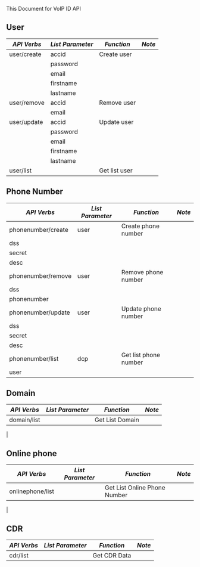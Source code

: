 This Document for VoIP ID API

## User

*API Verbs*         | *List Parameter*    | *Function*          | *Note*
------------------- | ------------------- | ------------------- | -------------------
user/create         | accid               | Create user         |
                    | password            |                     |
                    | email               |                     |
                    | firstname           |                     |
                    | lastname            |                     | 
user/remove         | accid               | Remove user         |
                    | email               |                     |
user/update         | accid               | Update user         |
                    | password            |                     |
                    | email               |                     |
                    | firstname           |                     |
                    | lastname            |                     |
user/list           |                     | Get list user       |


## Phone Number

*API Verbs* | *List Parameter* | *Function*    | *Note*
----------- | ---------------- | ------------- | ------
phonenumber/create | user | Create phone number
 | dss
 | secret
 | desc
phonenumber/remove | user | Remove phone number
 | dss
 | phonenumber
phonenumber/update | user | Update phone number
 | dss 
 | secret
 | desc
phonenumber/list | dcp | Get list phone number
 | user

## Domain

*API Verbs* | *List Parameter* | *Function*    | *Note*
----------- | ---------------- | ------------- | ------
domain/list | | Get List Domain
|

## Online phone

*API Verbs* | *List Parameter* | *Function*    | *Note*
----------- | ---------------- | ------------- | ------
onlinephone/list | | Get List Online Phone Number
|

## CDR
*API Verbs* | *List Parameter* | *Function*    | *Note*
----------- | ---------------- | ------------- | ------
cdr/list | | Get CDR Data
